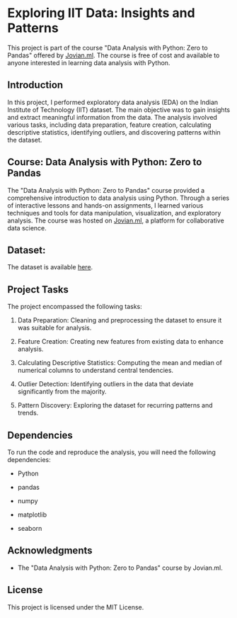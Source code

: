 # Exploring IIT Data: Insights and Patterns

This project is part of the course "Data Analysis with Python: Zero to Pandas" offered by [Jovian.ml](https://jovian.com/). The course is free of cost and available to anyone interested in learning data analysis with Python.

## Introduction

In this project, I performed exploratory data analysis (EDA) on the Indian Institute of Technology (IIT) dataset. The main objective was to gain insights and extract meaningful information from the data. The analysis involved various tasks, including data preparation, feature creation, calculating descriptive statistics, identifying outliers, and discovering patterns within the dataset.

## Course: Data Analysis with Python: Zero to Pandas

The "Data Analysis with Python: Zero to Pandas" course provided a comprehensive introduction to data analysis using Python. Through a series of interactive lessons and hands-on assignments, I learned various techniques and tools for data manipulation, visualization, and exploratory analysis. The course was hosted on [Jovian.ml](https://jovian.com/), a platform for collaborative data science.

## Dataset:
The dataset is available [here](https://www.kaggle.com/datasets/goyaladi/iit-admissions-dataset).

## Project Tasks

The project encompassed the following tasks:

1. Data Preparation: Cleaning and preprocessing the dataset to ensure it was suitable for analysis.

2. Feature Creation: Creating new features from existing data to enhance analysis.

3. Calculating Descriptive Statistics: Computing the mean and median of numerical columns to understand central tendencies.

4. Outlier Detection: Identifying outliers in the data that deviate significantly from the majority.

5. Pattern Discovery: Exploring the dataset for recurring patterns and trends.

## Dependencies

To run the code and reproduce the analysis, you will need the following dependencies:

- Python

- pandas

- numpy

- matplotlib

- seaborn

## Acknowledgments
- The "Data Analysis with Python: Zero to Pandas" course by Jovian.ml.

## License
This project is licensed under the MIT License.
